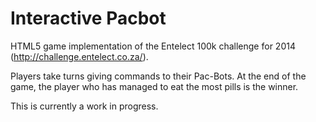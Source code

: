 Interactive Pacbot
==================

HTML5 game implementation of the Entelect 100k challenge for 2014 (http://challenge.entelect.co.za/).

Players take turns giving commands to their Pac-Bots. At the end of the game, the player who has managed to eat the most pills is the winner.

This is currently a work in progress.
